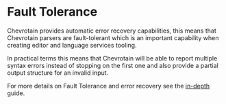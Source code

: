 # Fault Tolerance

Chevrotain provides automatic error recovery capabilities, this means
that Chevrotain parsers are fault-tolerant which is an important capability
when creating editor and language services tooling.

In practical terms this means that Chevrotain will be able to report multiple
syntax errors instead of stopping on the first one and also provide
a partial output structure for an invalid input.

For more details on Fault Tolerance and error recovery see
the [in-depth](https://chevrotain.io/docs/tutorial/step4_fault_tolerance.html) guide.
